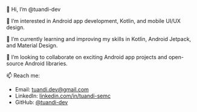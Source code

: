 👋 Hi, I’m @tuandi-dev

👀 I’m interested in Android app development, Kotlin, and mobile UI/UX design.

🌱 I’m currently learning and improving my skills in Kotlin, Android Jetpack, and Material Design.

💞️ I’m looking to collaborate on exciting Android app projects and open-source Android libraries.

📫 Reach me:
   - Email: tuandi.dev@gmail.com
   - LinkedIn: [linkedin.com/in/tuandi-semc](https://www.linkedin.com/in/tuandi-semc/)
   - GitHub: [@tuandi-dev](https://github.com/tuandi-dev)

<!---
tuandi-dev/tuandi-dev is a ✨ special ✨ repository because its `README.md` (this file) appears on your GitHub profile.
You can click the Preview link to take a look at your changes.
--->
